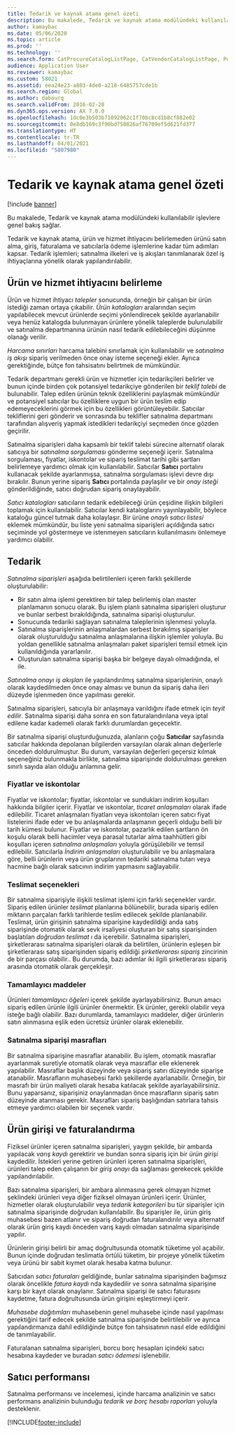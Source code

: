 ```yaml
---
title: Tedarik ve kaynak atama genel özeti
description: Bu makalede, Tedarik ve kaynak atama modülündeki kullanılabilir işlevlere genel bakış sağlar.
author: kamaybac
ms.date: 05/06/2020
ms.topic: article
ms.prod: ''
ms.technology: ''
ms.search.form: CatProcureCatalogListPage, CatVendorCatalogListPage, PurchTable, PurchTablePart
audience: Application User
ms.reviewer: kamaybac
ms.custom: 58021
ms.assetid: eea24e23-a803-4de0-a218-6485757cde1b
ms.search.region: Global
ms.author: dabourq
ms.search.validFrom: 2016-02-28
ms.dyn365.ops.version: AX 7.0.0
ms.openlocfilehash: 1dc0e3b503b71092062c1f70bc8cd1b8cf882e02
ms.sourcegitcommit: 0e8db169c3f90bd750826af76709ef5d621fd377
ms.translationtype: HT
ms.contentlocale: tr-TR
ms.lasthandoff: 04/01/2021
ms.locfileid: "5807980"
---
```

# <a name="procurement-and-sourcing-overview"></a>Tedarik ve kaynak atama genel özeti

[!include [banner](../includes/banner.md)]

Bu makalede, Tedarik ve kaynak atama modülündeki kullanılabilir işlevlere genel bakış sağlar.

Tedarik ve kaynak atama, ürün ve hizmet ihtiyacını belirlemeden ürünü satın alma, giriş, faturalama ve satıcılarla ödeme işlemlerine kadar tüm adımları kapsar. Tedarik işlemleri; satınalma ilkeleri ve iş akışları tanımlanarak özel iş ihtiyaçlarına yönelik olarak yapılandırılabilir.

## <a name="identifying-a-need-for-product-and-services"></a>Ürün ve hizmet ihtiyacını belirleme

Ürün ve hizmet ihtiyacı *talepler* sonucunda, örneğin bir çalışan bir ürün istediği zaman ortaya çıkabilir. *Ürün katalogları* aralarından seçim yapılabilecek mevcut ürünlerde seçimi yönlendirecek şekilde ayarlanabilir veya henüz katalogda bulunmayan ürünlere yönelik taleplerde bulunulabilir ve satınalma departmanına ürünün nasıl tedarik edilebileceğini düşünme olanağı verilir.  

*Harcama sınırları* harcama talebini sınırlamak için kullanılabilir ve *satınalma iş akışı* sipariş verilmeden önce onay isteme seçeneği ekler. Ayrıca gerektiğinde, bütçe fon tahsisatını belirtmek de mümkündür.  

Tedarik departmanı gerekli ürün ve hizmetler için tedarikçileri belirler ve bunun içinde birden çok potansiyel tedarikçiye gönderilen bir *teklif talebi* de bulunabilir. Talep edilen ürünün teknik özelliklerini paylaşmak mümkündür ve potansiyel satıcılar bu özelliklere uygun bir ürün teslim edip edemeyeceklerini görmek için bu özellikleri görüntüleyebilir. Satıcılar tekliflerini geri gönderir ve sonrasında bu teklifler satınalma departmanı tarafından alışveriş yapmak istedikleri tedarikçiyi seçmeden önce gözden geçirilir.  

Satınalma siparişleri daha kapsamlı bir teklif talebi sürecine alternatif olarak satıcıya bir *satınalma sorgulaması* gönderme seçeneği içerir. Satınalma sorgulaması, fiyatlar, iskontolar ve sipariş teslimat tarihi gibi şartları belirlemeye yardımcı olmak için kullanılabilir. Satıcılar **Satıcı** portalını kullanacak şekilde ayarlanmışsa, satınalma sorgulaması işlevi devre dışı bırakılır. Bunun yerine sipariş **Satıcı** portalında paylaşılır ve bir *onay isteği* gönderildiğinde, satıcı doğrudan sipariş onaylayabilir.  

*Satıcı katalogları* satıcıların tedarik edebileceği ürün çeşidine ilişkin bilgileri toplamak için kullanılabilir. Satıcılar kendi kataloglarını yayınlayabilir, böylece kataloğu güncel tutmak daha kolaylaşır. Bir ürüne *onaylı satıcı listesi* eklemek mümkündür, bu liste yeni satınalma siparişleri açıldığında satıcı seçiminde yol göstermeye ve istenmeyen satıcıların kullanılmasını önlemeye yardımcı olabilir.

## <a name="procurement"></a>Tedarik

*Satınalma siparişleri* aşağıda belirtilenleri içeren farklı şekillerde oluşturulabilir:

- Bir satın alma işlemi gerektiren bir talep belirlemiş olan master planlamanın sonucu olarak. Bu işlem planlı satınalma siparişleri oluşturur ve bunlar serbest bırakıldığında, satınalma siparişi oluşturulur.
- Sonucunda tedariki sağlayan satınalma taleplerinin işlenmesi yoluyla.
- Satınalma siparişlerinin anlaşmalardan serbest bırakılmış siparişler olarak oluşturulduğu satınalma anlaşmalarına ilişkin işlemler yoluyla. Bu yoldan genellikle satınalma anlaşmaları paket siparişleri temsil etmek için kullanıldığında yararlanılır.
- Oluşturulan satınalma siparişi başka bir belgeye dayalı olmadığında, el ile.

*Satınalma onayı iş akışları* ile yapılandırılmış satınalma siparişlerinin, onaylı olarak kaydedilmeden önce onay alması ve bunun da sipariş daha ileri düzeyde işlenmeden önce yapılması gerekir.

Satınalma siparişleri, satıcıyla bir anlaşmaya varıldığını ifade etmek için *teyit edilir*. Satınalma siparişi daha sonra en son faturalandırılana veya iptal edilene kadar kademeli olarak farklı durumlardan geçecektir.  

Bir satınalma siparişi oluşturduğunuzda, alanların çoğu **Satıcılar** sayfasında satıcılar hakkında depolanan bilgilerden varsayılan olarak alınan değerlerle önceden doldurulmuştur. Bu durum, varsayılan değerleri geçersiz kılmak seçeneğiniz bulunmakla birlikte, satınalma siparişinde doldurulması gereken sınırlı sayıda alan olduğu anlamına gelir.

### <a name="prices-and-discounts"></a>Fiyatlar ve iskontolar

Fiyatlar ve iskontolar; fiyatlar, iskontolar ve sundukları indirim koşulları hakkında bilgiler içerir. Fiyatlar ve iskontolar, *ticaret anlaşmaları* olarak ifade edilebilir. Ticaret anlaşmaları fiyatları veya iskontoları içeren satıcı fiyat listelerini ifade eder ve bu anlaşmalarda anlaşmanın geçerli olduğu belli bir tarih kümesi bulunur. Fiyatlar ve iskontolar, pazarlık edilen şartların ön koşulu olarak belli hacimler veya parasal tutarlar alma taahhütleri gibi koşulları içeren *satınalma anlaşmaları* yoluyla görüşülebilir ve temsil edilebilir. Satıcılarla *İndirim anlaşmaları* oluşturulabilir ve bu anlaşmalara göre, belli ürünlerin veya ürün gruplarının tedariki satınalma tutarı veya hacmine bağlı olarak satıcının indirim yapmasını sağlayabilir.

### <a name="delivery-options"></a>Teslimat seçenekleri

Bir satınalma siparişiyle ilişkili teslimat işlemi için farklı seçenekler vardır. Sipariş edilen ürünler *teslimat* planlarına bölünebilir, burada sipariş edilen miktarın parçaları farklı tarihlerde teslim edilecek şekilde planlanabilir. Teslimat, ürün girişinin satınalma siparişine kaydedildiği anda satış siparişinde otomatik olarak sevk irsaliyesi oluşturan bir satış siparişinden başlatılan *doğrudan teslimat* ı da içerebilir. Satınalma siparişleri, şirketlerarası satınalma siparişleri olarak da belirtilen, ürünlerin eşleşen bir şirketlerarası satış siparişinden sipariş edildiği *şirketlerarası sipariş* zincirinin de bir parçası olabilir.. Bu durumda, bazı adımlar iki ilgili şirketlerarası sipariş arasında otomatik olarak gerçekleşir.

### <a name="supplementary-items"></a>Tamamlayıcı maddeler

Ürünleri *tamamlayıcı öğeleri* içerek şekilde ayarlayabilirsiniz. Bunun amacı sipariş edilen ürünle ilgili ürünler önermektir. Ek ürünler, gerekli olabilir veya isteğe bağlı olabilir. Bazı durumlarda, tamamlayıcı maddeler, diğer ürünlerin satın alınmasına eşlik eden ücretsiz ürünler olarak eklenebilir.

### <a name="purchase-order-charges"></a>Satınalma siparişi masrafları

Bir satınalma siparişine masraflar atanabilir. Bu işlem, otomatik masraflar ayarlanmak suretiyle otomatik olarak veya masraflar elle eklenerek yapılabilir. Masraflar başlık düzeyinde veya sipariş satırı düzeyinde siparişe atanabilir. Masrafların muhasebesi farklı şekillerde ayarlanabilir. Örneğin, bir masrafı bir ürün maliyeti olarak hesaba katılacak şekilde ayarlayabilirsiniz. Bunu yaparsanız, siparişiniz onaylanmadan önce masrafların sipariş satırı düzeyinde atanması gerekir. Masrafları sipariş başlığından satırlara tahsis etmeye yardımcı olabilen bir seçenek vardır.

## <a name="product-receipt-and-invoicing"></a>Ürün girişi ve faturalandırma

Fiziksel ürünler içeren satınalma siparişleri, yaygın şekilde, bir ambarda yapılacak *varış kaydı* gerektirir ve bundan sonra sipariş için bir *ürün girişi* kaydedilir. İstekleri yerine getiren ürünleri içeren satınalma siparişleri, ürünleri talep eden çalışanın bir *giriş onayı* da sağlaması gerekecek şekilde yapılandırılabilir.  

Bazı satınalma siparişleri, bir ambara alınmasına gerek olmayan hizmet şeklindeki ürünleri veya diğer fiziksel olmayan ürünleri içerir. Ürünler, hizmetler olarak oluşturulabilir veya *tedarik kategorileri* bu tür siparişler için satınalma siparişinde doğrudan kullanılabilir. Bu siparişler ile, ürün giriş muhasebesi bazen atlanır ve sipariş doğrudan faturalandırılır veya alternatif olarak ürün giriş kaydı önceden varış kaydı olmadan satınalma siparişinde yapılır.  

Ürünlerin girişi belirli bir amaç doğrultusunda otomatik tüketime yol açabilir. Bunun içinde doğrudan teslimatla örtülü tüketim, bir projeye yönelik tüketim veya ürünü bir sabit kıymet olarak hesaba katma bulunur.  

Satıcıdan *satıcı faturaları* geldiğinde, bunlar satınalma siparişinden bağımsız olarak öncelikle *fatura kaydı* nda kaydedilir ve sonra satınalma siparişine karşı bir kayıt olarak onaylanır. Satınalma siparişi ile satıcı faturasını kaydetme, fatura doğrultusunda ürün girişini eşleştirmeyi içerir.  

*Muhasebe dağıtımları* muhasebenin genel muhasebe içinde nasıl yapılması gerektiğini tarif edecek şekilde satınalma siparişinde belirtilebilir ve ayrıca yapılandırmanıza dahil edildiğinde bütçe fon tahsisatının nasıl elde edildiğini de tanımlayabilir.  

Faturalanan satınalma siparişleri, borcu borç hesapları içindeki satıcı hesabına kaydeder ve buradan *satıcı ödemesi* işlenebilir.

## <a name="vendor-performance"></a>Satıcı performansı

Satınalma performansı ve incelemesi, içinde harcama analizinin ve satıcı performans analizinin bulunduğu *tedarik ve borç hesabı raporları* yoluyla desteklenir.


[!INCLUDE[footer-include](../../includes/footer-banner.md)]